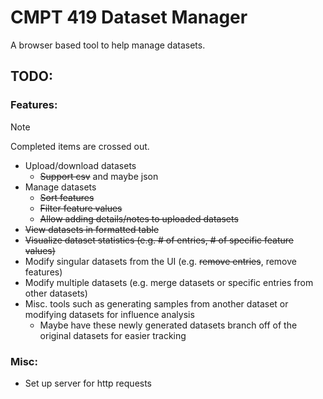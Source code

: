 # CMPT 419 Dataset Manager

A browser based tool to help manage datasets.

## TODO:
### Features:
> [!NOTE]
> Completed items are crossed out.
- Upload/download datasets
    -  ~~Support csv~~ and maybe json
- Manage datasets
    - ~~Sort features~~
    - ~~Filter feature values~~
    - ~~Allow adding details/notes to uploaded datasets~~
- ~~View datasets in formatted table~~
- ~~Visualize dataset statistics (e.g. # of entries, # of specific feature values)~~
- Modify singular datasets from the UI (e.g. ~~remove entries~~, remove features)
- Modify multiple datasets (e.g. merge datasets or specific entries from other datasets)
- Misc. tools such as generating samples from another dataset or modifying datasets for influence analysis
    - Maybe have these newly generated datasets branch off of the original datasets for easier tracking

### Misc:
- Set up server for http requests
